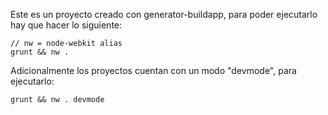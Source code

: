 Este es un proyecto creado con generator-buildapp, para poder ejecutarlo hay que hacer lo siguiente:

```
// nw = node-webkit alias
grunt && nw .
```

Adicionalmente los proyectos cuentan con un modo "devmode", para ejecutarlo:
```
grunt && nw . devmode
```
